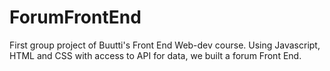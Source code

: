 # ForumFrontEnd
First group project of Buutti's Front End Web-dev course. Using Javascript, HTML and CSS with access to API for data, we built a forum Front End.
